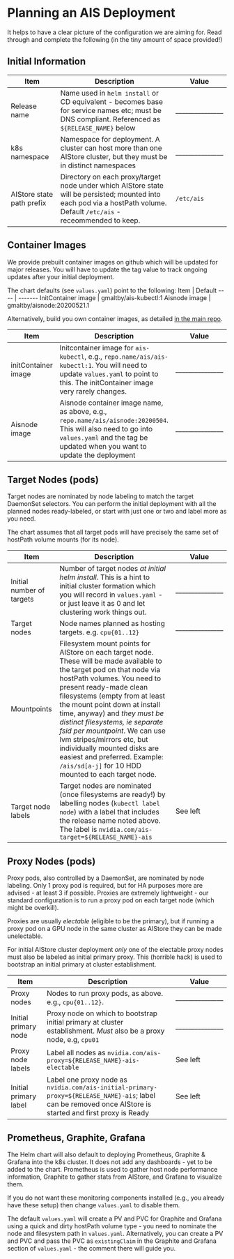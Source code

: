 # Planning an AIS Deployment

It helps to have a clear picture of the configuration we are aiming for. Read through and complete the following (in the tiny amount of space provided!)

## Initial Information

Item | Description | Value 
---- | ----------- | -----
Release name | Name used in `helm install` or CD equivalent - becomes base for service names etc; must be DNS compliant. Referenced as `${RELEASE_NAME}` below | _______________
k8s namespace | Namespace for deployment. A cluster can host more than one AIStore cluster, but they must be in distinct namespaces | _______________
AIStore state path prefix | Directory on each proxy/target node under which AIStore state will be persisted; mounted into each pod via a hostPath volume. Default `/etc/ais` - receommended to keep. | `/etc/ais`

## Container Images

We provide prebuilt container images on github which will be updated
for major releases.
You will have to update the tag value to track ongoing updates after your initial deployment.

The chart defaults (see `values.yaml`) point to the following:
Item | Default
---- | -------
InitContainer image | gmaltby/ais-kubectl:1
Aisnode image | gmaltby/aisnode:20200521.1

Alternatively, build you own container images, as detailed [in the main repo](https://github.com/NVIDIA/aistore/tree/master/deploy/prod/k8s/aisnode_container).

Item | Description | Value 
---- | ----------- | -----
initContainer image | Initcontainer image for `ais-kubectl`, e.g., `repo.name/ais/ais-kubectl:1`. You will need to update `values.yaml` to point to this. The initContainer image very rarely changes. | _______________
Aisnode image | Aisnode container image name, as above, e.g., `repo.name/ais/aisnode:20200504`. This will also need to go into `values.yaml` and the tag be updated when you want to update the deployment | _______________

## Target Nodes (pods)

Target nodes are nominated by node labeling to match the target DaemonSet selectors. You can perform the initial deployment
with all the planned nodes ready-labeled, or start with just one or two and label more as you need.

The chart assumes that all target pods will have precisely the same set of hostPath volume mounts (for its node).

Item | Description | Value 
---- | ----------- | -----
Initial number of targets | Number of target nodes *at initial helm install*. This is a hint to initial cluster formation which you will record in `values.yaml` - or just leave it as 0 and let clustering work things out. | _______________
Target nodes | Node names planned as hosting targets. e.g. `cpu{01..12}` | _______________
Mountpoints | Filesystem mount points for AIStore on each target node. These will be made available to the target pod on that node via hostPath volumes. You need to present ready-made clean filesystems (empty from at least the mount point down at install time, anyway) and *they must be distinct filesystems, ie separate fsid per mountpoint*. We can use lvm stripes/mirrors etc, but individually mounted disks are easiest and preferred. Example: `/ais/sd[a-j]` for 10 HDD mounted to each target node.
Target node labels | Target nodes are nominated (once filesystems are ready!) by labelling nodes (`kubectl label node`) with a label that includes the release name noted above. The label is `nvidia.com/ais-target=${RELEASE_NAME}-ais` | See left

## Proxy Nodes (pods)

Proxy pods, also controlled by a DaemonSet, are nominated by node labeling. Only 1 proxy pod is required, but for HA purposes more
are advised - at least 3 if possible. Proxies are extremely lightweight - our standard configuration is to run a proxy pod on each target node (which might be overkill).

Proxies are usually *electable* (eligible to be the primary), but if running a proxy pod on a GPU node in the same cluster as
AIStore they can be made unelectable.

For initial AIStore cluster deployment *only* one of the electable proxy nodes must also be labeled as initial primary proxy.
This (horrible hack) is used to bootstrap an initial primary at cluster establishment.

Item | Description | Value 
---- | ----------- | -----
Proxy nodes | Nodes to run proxy pods, as above. e.g., `cpu{01..12}`. | _______________
Initial primary node | Proxy node on which to bootstrap initial primary at cluster establishment. *Must* also be a proxy node, e.g, `cpu01` | _______________
Proxy node labels | Label all nodes as `nvidia.com/ais-proxy=${RELEASE_NAME}-ais-electable` | See left
Initial primary label | Label one proxy node as `nvidia.com/ais-initial-primary-proxy=${RELEASE_NAME}-ais`; label can be removed once AIStore is started and first proxy is Ready | See left

## Prometheus, Graphite, Grafana

The Helm chart will also default to deploying Prometheus, Graphite & Grafana into the k8s cluster. It does not add
any dashboards - yet to be added to the chart. Prometheus is used to gather host node performance information,
Graphite to gather stats from AIStore, and Grafana to visualize them.

If you do not want these monitoring components installed (e.g., you already have these setup) then change `values.yaml`
to disable them.

The default `values.yaml` will create a PV and PVC for Graphite and Grafana using a quick and dirty hostPath
volume type - you need to nominate the node and filesystem path in `values.yaml`. Alternatively, you can
create a PV and PVC and pass the PVC as `existingClaim` in the Graphite and Grafana section of `values.yaml` - the
comment there will guide you.